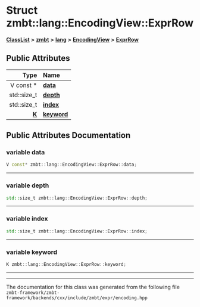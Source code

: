 

# Struct zmbt::lang::EncodingView::ExprRow



[**ClassList**](annotated.md) **>** [**zmbt**](namespacezmbt.md) **>** [**lang**](namespacezmbt_1_1lang.md) **>** [**EncodingView**](classzmbt_1_1lang_1_1EncodingView.md) **>** [**ExprRow**](structzmbt_1_1lang_1_1EncodingView_1_1ExprRow.md)


























## Public Attributes

| Type | Name |
| ---: | :--- |
|  V const  \* | [**data**](#variable-data)  <br> |
|  std::size\_t | [**depth**](#variable-depth)  <br> |
|  std::size\_t | [**index**](#variable-index)  <br> |
|  [**K**](namespacezmbt_1_1lang.md#enum-keyword) | [**keyword**](#variable-keyword)  <br> |












































## Public Attributes Documentation




### variable data 

```C++
V const* zmbt::lang::EncodingView::ExprRow::data;
```




<hr>



### variable depth 

```C++
std::size_t zmbt::lang::EncodingView::ExprRow::depth;
```




<hr>



### variable index 

```C++
std::size_t zmbt::lang::EncodingView::ExprRow::index;
```




<hr>



### variable keyword 

```C++
K zmbt::lang::EncodingView::ExprRow::keyword;
```




<hr>

------------------------------
The documentation for this class was generated from the following file `zmbt-framework/zmbt-framework/backends/cxx/include/zmbt/expr/encoding.hpp`

